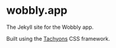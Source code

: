 # wobbly.app

The Jekyll site for the Wobbly app.

Built using the [Tachyons](http://tachyons.io/) CSS framework.
